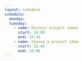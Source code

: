 ```yaml
---
layout: schedule
schedule:
  monday:
  tuesday:
    - name: Discuss project ideas
      start: 14:00
      end: 15:45
    - name: Choose a project idea
      start: 15:45
      end: 16:00
---
```

